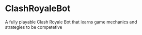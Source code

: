 # ClashRoyaleBot
A fully playable Clash Royale Bot that learns game mechanics and strategies to be competetive
